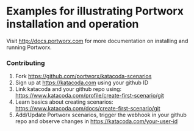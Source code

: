 # Examples for illustrating Portworx installation and operation

Visit http://docs.portworx.com for more documentation on installing and running Portworx.

### Contributing

1. Fork https://github.com/portworx/katacoda-scenarios
2. Sign up at https://katacoda.com using your github ID
3. Link katacoda and your github repo using: https://www.katacoda.com/profile/create-first-scenario/git
4. Learn basics about creating scenarios: https://www.katacoda.com/docs/create-first-scenario/git
5. Add/Update Portworx scenarios, trigger the webhook in your github repo and observe changes in  https://katacoda.com/your-user-id
